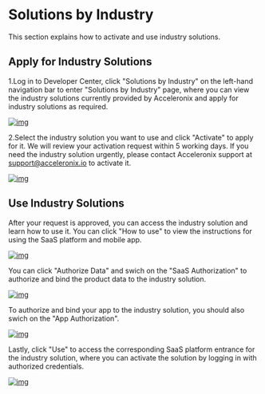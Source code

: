 # Solutions by Industry

This section explains how to activate and use industry solutions.

## Apply for Industry Solutions

1.Log in to Developer Center, click "Solutions by Industry" on the left-hand navigation bar to enter "Solutions by Industry" page, where you can view the industry solutions currently provided by Acceleronix and apply for industry solutions as required.

<a data-fancybox title="img" href="/en/guide/image2022-3-23_16-58-25.png?version=1&modificationDate=1646724770000&api=v2">![img](/en/guide/image2022-3-23_16-58-25.png?version=1&modificationDate=1646724770000&api=v2)</a>

2.Select the industry solution you want to use and click "Activate" to apply for it. We will review your activation request within 5 working days. If you need the industry solution urgently, please contact Acceleronix support at <support@acceleronix.io> to activate it.

<a data-fancybox title="img" href="/en/guide/image2022-3-23_16-58-56.png?version=1&modificationDate=1646724878000&api=v2">![img](/en/guide/image2022-3-23_16-58-56.png?version=1&modificationDate=1646724878000&api=v2)</a>

## Use Industry Solutions

After your request is approved, you can access the industry solution and learn how to use it. You can click "How to use" to view the instructions for using the SaaS platform and mobile app.

<a data-fancybox title="img" href="/en/guide/image2022-3-23_17-0-5.png?version=1&modificationDate=1646725316000&api=v2">![img](/en/guide/image2022-3-23_17-0-5.png?version=1&modificationDate=1646725316000&api=v2)</a>

You can click "Authorize Data" and swich on the "SaaS Authorization" to authorize and bind the product data to the industry solution. 

<a data-fancybox title="img" href="/en/guide/image2025-3-13_15-40.png?version=1&modificationDate=1646325316000&api=v2">![img](/en/guide/image2025-3-13_15-40.png?version=1&modificationDate=1646325316000&api=v2)</a>

To authorize and bind your app to the industry solution, you should also swich on the "App Authorization". 

<a data-fancybox title="img" href="/en/guide/image2025-3-13_15-47.png?version=1&modificationDate=1646336316000&api=v2">![img](/en/guide/image2025-3-13_15-47.png?version=1&modificationDate=1646336316000&api=v2)</a>

Lastly, click "Use" to access the corresponding SaaS platform entrance for the industry solution, where you can activate the solution by logging in with authorized credentials.

<a data-fancybox title="img" href="/en/guide/image2025-3-13_15-53.png?version=1&modificationDate=1646366316000&api=v2">![img](/en/guide/image2025-3-13_15-53.png?version=1&modificationDate=1646366316000&api=v2)</a>